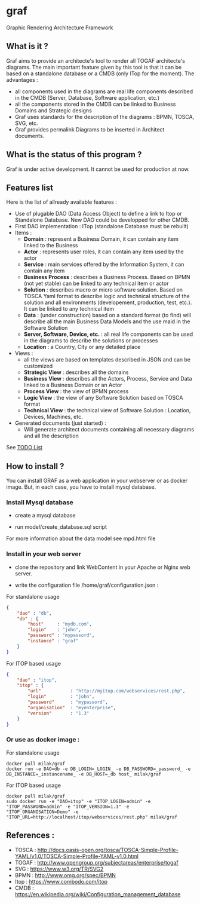 # graf

Graphic Rendering Architecture Framework

## What is it ?

Graf aims to provide an architecte's tool to render all TOGAF architecte's diagrams. The main important feature given by this tool is that it can be based on a standalone database or a CMDB (only ITop for the moment). The advantages :
  * all components used in the diagrams are real life components described in the CMDB (Server, Database, Software application, etc.)
  * all the components stored in the CMDB can be linked to Business Domains and Strategic designs
  * Graf uses standards for the description of the diagrams : BPMN, TOSCA, SVG, etc.
  * Graf provides permalink Diagrams to be inserted in Architect documents.

## What is the status of this program ?

Graf is under active development. It cannot be used for production at now.

## Features list

Here is the list of allready available features :

  * Use of plugable DAO (Data Access Object) to define a link to Itop or Standalone Database. New DAO could be developped for other CMDB.
  * First DAO implementation : ITop (standalone Database must be rebuilt)
  * Items :
    * **Domain** : represent a Business Domain, it can contain any item linked to the Business
    * **Actor** : represents user roles, it can contain any item used by the actor
    * **Service** : main services offered by the Information System, it can contain any item
    * **Business Process** : describes a Business Process. Based on BPMN (not yet stable) can be linked to any technical item or actor
    * **Solution** : describes macro or micro software solution. Based on TOSCA Yaml format to describe logic and technical structure of the solution and all environments (developement, production, test, etc.). It can be linked to any technical item
    * **Data** : (under construction) based on a standard format (to find) will describe all the main Business Data Models and the use maid in the Software Solution
    * **Server, Software, Device, etc.** : all real life components can be used in the diagrams to describe the solutions or processes
    * **Location** : a Country, City or any detailed place
  * Views :
    * all the views are based on templates described in JSON and can be customized
    * **Strategic View** : describes all the domains
    * **Business View** : describes all the Actors, Process, Service and Data linked to a Business Domain or an Actor
    * **Process View** : the view of BPMN process
    * **Logic View** : the view of any Software Solution based on TOSCA format
    * **Technical View** : the technical view of Software Solution : Location, Devices, Machines, etc.
  * Generated documents (just started) :
    * Will generate architect documents containing all necessary diagrams and all the description

See [TODO List](TODO.md)
## How to install ?

You can install GRAF as a web application in your webserver or as docker image. But, in each case, you have to install mysql database.

### Install Mysql database

 - create a mysql database
 
 - run model/create_database.sql script

For more information about the data model see mpd.html file

### Install in your web server

 - clone the repository and link WebContent in your Apache or Nginx web server.

 - write the configuration file /home/graf/configuration.json :

For standalone usage
```json
{
	"dao" : "db",
	"db" : {
		"host"     : "mydb.com",
		"login"    : "john",
		"password" : "mypassord",
		"instance" : "graf"
	}
}
```
For ITOP based usage
```json
{
	"dao" : "itop",
	"itop" : {
		"url"     		: "http://myitop.com/webservices/rest.php",
		"login"    		: "john",
		"password"     	: "mypassord",
		"organisation" 	: "myenterprise",
		"version" 		: "1.3"
	}
}
```

### Or use as docker image :
For standalone usage
```shell
docker pull milak/graf
docker run -e DAO=db -e DB_LOGIN=_LOGIN_ -e DB_PASSWORD=_password_ -e DB_INSTANCE=_instancename_ -e DB_HOST=_db host_ milak/graf
```
For ITOP based usage
```shell
docker pull milak/graf
sudo docker run -e "DAO=itop" -e "ITOP_LOGIN=admin" -e "ITOP_PASSWORD=admin" -e "ITOP_VERSION=1.3" -e "ITOP_ORGANISATION=Demo" -e "ITOP_URL=http://localhost/itop/webservices/rest.php" milak/graf
```

## References :

  * TOSCA : <http://docs.oasis-open.org/tosca/TOSCA-Simple-Profile-YAML/v1.0/TOSCA-Simple-Profile-YAML-v1.0.html>
  * TOGAF : <http://www.opengroup.org/subjectareas/enterprise/togaf>
  * SVG : <https://www.w3.org/TR/SVG2>
  * BPMN : <http://www.omg.org/spec/BPMN>
  * Itop : <https://www.combodo.com/itop>
  * CMDB : <https://en.wikipedia.org/wiki/Configuration_management_database>